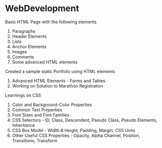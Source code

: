 # WebDevelopment

Basic HTML Page with the following elements

1. Paragraphs
2. Header Elements
3. Lists
4. Anchor Elements
5. Images
6. Comments
7. Some advanced HTML elements

Created a sample static Portfolio using HTML elements

1. Advanced HTML Elements - Forms and Tables
2. Working on Solution to Marathon Registration

Learnings on CSS

1. Color and Background-Color Properties
2. Common Text Properties
3. Font Sizes and Font Families
4. CSS Selectors - ID, Class, Descendent, Pseudo Class, Pseudo Elements, Inheritance
5. CSS Box Model - Width & Height, Padding, Margin, CSS Units
6. Other Useful CSS Properties - Opacity, Alpha Channel, Position, Transitions, Transform
